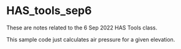 # HAS_tools_sep6

These are notes related to the 6 Sep 2022 HAS Tools class. 

This sample code just calculates air pressure for a given elevation. 